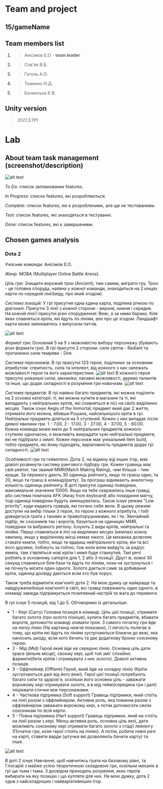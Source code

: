 # Team and project
## 15/gameName

## Team members list 
1. > Анісімов Є.О - **team leader**
1. > Сов'як В.Б.
1. > Гоголь А.О.
1. > Томенко Н.Д.
1. > Бачинська К.В.

## Unity version
> 2021.3.11f1

# Lab
## About team task management (screenshot/description)
![alt text](https://github.com/Zhenyettta/basedGame/blob/main/Images/taskManager.png)

*To Do:* список запланованих features.

*In Progress:* список features, які розробляються.

*Complete:* список features, які є розробленими, але ще не тестованими.

*Test:* список features, які знаходяться в тестуванні.

*Done:* список features, які є завершеними.

## Chosen games analysis

### Dota 2
*Учасник команди:* Анісімов Є.О.

*Жанр:* MOBA (Multiplayer Online Battle Arena).

*Ціль гри:* Знищити ворожий трон (Ancient), тим самим, виграти гру. Трон - це головна споруда, наявна у кожної команди, знаходиться на 2 кінцях карти по середній лінії(міду, про який згодом). 

*Cистема локацій:* У грі присутня одна єдина карта, поділена річкою по діагоналі. Присутні 3 лінії з кожної сторони - верхня, нижня і середня. На кожній лініїї присутні різні спорудження: Вежі, а за ними бараки, біля яких спавняться кріпи, які йдуть по лініям, але про це згодом. Ландшафт карти може змінюватись з випуском патчів.

![alt text](https://github.com/Zhenyettta/basedGame/blob/develop/Images/Minimap_7.29.webp)

*Формат гри:* Основний 5 на 5 з можливістю вибору персонажу (бувають різні формати гри). В грі присутні 2 сторони: сили світла - Radiant та протилежні сили темряви - Dire.

*Система персонажів:* В грі присутні 123 героя, поділених за основним атрибутом: спритність, сила та інтелект, від кожного з них залежать можливості героя та його характеристики. 
![alt text](https://github.com/Zhenyettta/basedGame/blob/develop/Images/Screenshot_2.png)
В кожного героя присутні унікальні скіли, механіки, пасивні можливості, дерево талантів та інше, що додає складності в розуміння гри новачкам. 
![alt text](https://github.com/Zhenyettta/basedGame/blob/develop/Images/Screenshot_1.png)

*Система предметів:* В грі наявно багато предметів, які можна поділити на 2 основні категорії: ті, які можна купити в магазині та ті, які випадають з нейтральних кріпів, які спавняться в лісі на своїх виділених місцях. Також існує Aegis of the Immortal, предмет який дає 2 життя, отримати його можна, вбивши Рошана, найсильнішого кріпа в грі. Нейтральні предмети діляться на 5 ступеней. Кожен з них випадає після деякої хвилини гри. 1 - 7.00, 2 - 17.00, 3 - 27.00, 4 - 37.00, 5 - 60.00. Кожна команда може мати до 5 нейтральних предметів кожного ступеню одночасно, є можливіть викрадати чужі нейтральні предмети, які не підібрали з землі. Кожен персонаж має унікальний item build, тобто предмети, які йому підходять, варіативність предметів додає грі складності.
![alt text](https://github.com/Zhenyettta/basedGame/blob/develop/Images/Screenshot_3.png)

*Особливості гри та геймплею:* Дота 2, на відміну від інших ігор, має доволі розвинути систему рангового підбору гри. Кожен гравець має свій рейтнг, так званий MMR(Match Making Rating), чим більше - тим краще. За перемогу дають 30 одиниць рейтингу, якщо ти граєш один, та 20, якщо ти граєш в команді(party). За програш віднімають аналогічну кількість одиниць рейтингу.
В доті присутні одиниці поведінки, максимальне значення 10000. Якщо на тебе скаржились інши гравці, або система помічала AFK (Away from keyboard) або покидання матчу, тоді одиниці поведінки будуть зменшуватись. Також існує режим "Low priority", куди кидають гравців, які погано себе вели. В цьому режимі доступні на вибір тільки 3 героя, по герою з кожного атрибута, і тобі доведеться грати з такими ж правопорушниками, як і ти. Звичайний підбір, як союзників так і ворогів, базується на одиницях MMR, поведінки та вибраного регіону.
Існують 2 види кріпів, нейтральні та лінійні. Перші спавняться в лісі на виділених місцях (кемпах) кожну хвилину, якщо у виділеному місці немає нікого. Ця механіка дозволяє стакати кемпи, тобто, якщо ти вдариш нейтрального кріпа, він та всі його друзяки, побіжуть за тобою, тож коли вони вийдуть за радіус кемпа, там з'являться нові кріпи і кемп буде стакнутий. Такі речі роблять в основному сапорти для 1, 2 або 3 позиції. Другі ж, кожні 30 секунд спавняться біля бази та йдуть по лініям, поки не зустрінуться і не почнуть місити один одного. Золото дається саме за добивання кріпа, одиниці досвіду даються всім хто був поруч.

Також треба відмитити ком'юніті доти 2. На мою думку це найкраще та найдружелюбніше ком'юніті в світі, всі гравці поважають один одного, в команді завжди підтримується позитивний настрій та жага до перемоги. 

В грі існує 5 позицій, від 1 до 5. Обговоримо їх детальніше.
* 1 - Кері (Carry) Головна позиція в команді. Ціль цієї позиції, отримати багато золота (про золото пізніше), купити багато предметів, вбивати ворогів, допомогти команді зламати трон. З самого початку гри йде на легку лінію (На картинці нижче показано), її легкість полягає в тому, що кріпи які йдуть по лініям зустрічаються ближче до вежі, яка наносить шкоду, всім кого бачить та дає додаткову броню союзному герою. 
* 2 - Мід (Mid) Герой який йде на середню лінію. Основна ціль дати space (вільне місце), своєму кері, щоб той зміг спокійно фармити(бити кріпів і отримувати з них золото). Доволі активна позиція.
* 3 - Оффлейнер (Offlane) Герой, який йде на складну лінію (Кріпи зустрічаються далі від його вежі). Герої цієї позиції потребують багато сили та здоров'я, оскільки його основна ціль - заважати ворожому кері отримувати золото, а в мід геймі(середина гри і далі) ініціювати стички між персонажами.
* 4 - Часткова підтримка (Soft support) Гравець підтримки, який стоїть на лінії разом з оффлейнером. Активна роль, яка повинна разом з оффлейнером заважати ворожому кері, а потім допомогати своїм союзникам по всій карти.
* 5 - Повна підтримка (Harf support) Гравець підтримки, який на стоїть на лінії разом з кері. Менш активна роль, основна ціль якої, дати можливіть союзному кері отримати багато золото з стадії лейнінгу (Початок гри, коли герої стоять на лініях). А потім, робити певні речі на карті, ставити варди (штучки які дозволяють бачити карту) та інше.

![alt text](https://github.com/Zhenyettta/basedGame/blob/develop/Images/Minimap_New7.29.jpg)

В доті 2 існує Навчання, щоб навчитись грати на базовому рівні, та Глосарій з майже усією теоретичною складовою гри, оскільки механік в грі ще тьма і тьма. З досвідом приходить розуміння, яких героїв вибирати на яку позицію і що купляти для них. На мою думку, дота 2 одна з найскладніших і найваріативніших ігор.

